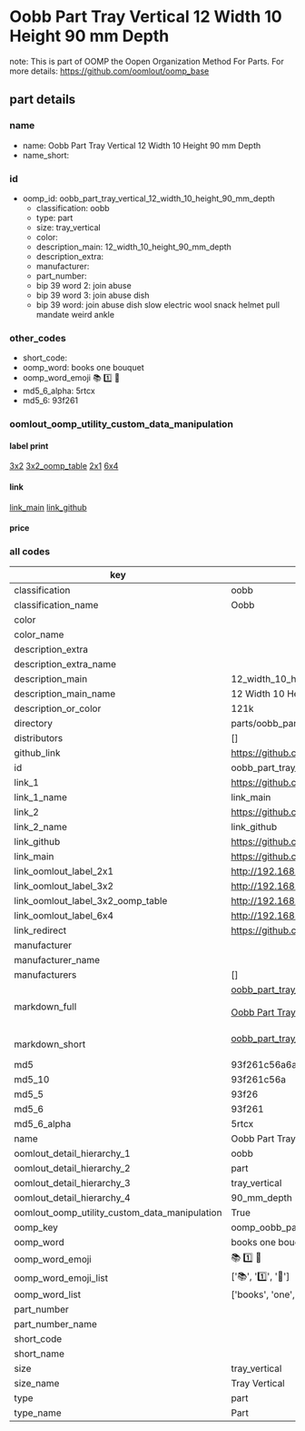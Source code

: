 # Oobb Part Tray Vertical 12 Width 10 Height 90 mm Depth  

note: This is part of OOMP the Oopen Organization Method For Parts. For more details: https://github.com/oomlout/oomp_base

##  part details
  







### name
* name: Oobb Part Tray Vertical 12 Width 10 Height 90 mm Depth
* name_short: 
### id
* oomp_id: oobb_part_tray_vertical_12_width_10_height_90_mm_depth
  * classification: oobb
  * type: part
  * size: tray_vertical
  * color: 
  * description_main: 12_width_10_height_90_mm_depth
  * description_extra: 
  * manufacturer: 
  * part_number: 
  * bip 39 word 2: join abuse
  * bip 39 word 3: join abuse dish
  * bip 39 word: join abuse dish slow electric wool snack helmet pull mandate weird ankle

### other_codes
* short_code: 
* oomp_word: books one bouquet
* oomp_word_emoji :books: :one: :bouquet:
* md5_6_alpha: 5rtcx
* md5_6: 93f261






### oomlout_oomp_utility_custom_data_manipulation
#### label print
[3x2](http://192.168.1.245:1112/?label=oomp%205rtcx)
[3x2_oomp_table](http://192.168.1.108:1112/?label=oomp%205rtcx)
[2x1](http://192.168.1.242:1112/?label=oomp%205rtcx)
[6x4](http://192.168.1.55:1112/?label=oomp%205rtcx)    

#### link

[link_main](https://github.com/oomlout/oomlout_oomp_version_1_messy/tree/main/parts/oobb_part_tray_vertical_12_width_10_height_90_mm_depth) [link_github](https://github.com/oomlout/oomlout_oomp_version_1_messy/tree/main/parts/oobb_part_tray_vertical_12_width_10_height_90_mm_depth)                             

#### price







### all codes 
| key | value |  
| --- | --- |  
| classification | oobb |  
| classification_name | Oobb |  
| color |  |  
| color_name |  |  
| description_extra |  |  
| description_extra_name |  |  
| description_main | 12_width_10_height_90_mm_depth |  
| description_main_name | 12 Width 10 Height 90 mm Depth |  
| description_or_color | 121k |  
| directory | parts/oobb_part_tray_vertical_12_width_10_height_90_mm_depth |  
| distributors | [] |  
| github_link | https://github.com/oomlout/oomlout_oomp_part_src/tree/main/parts/oobb_part_tray_vertical_12_width_10_height_90_mm_depth |  
| id | oobb_part_tray_vertical_12_width_10_height_90_mm_depth |  
| link_1 | https://github.com/oomlout/oomlout_oomp_version_1_messy/tree/main/parts/oobb_part_tray_vertical_12_width_10_height_90_mm_depth |  
| link_1_name | link_main |  
| link_2 | https://github.com/oomlout/oomlout_oomp_version_1_messy/tree/main/parts/oobb_part_tray_vertical_12_width_10_height_90_mm_depth |  
| link_2_name | link_github |  
| link_github | https://github.com/oomlout/oomlout_oomp_version_1_messy/tree/main/parts/oobb_part_tray_vertical_12_width_10_height_90_mm_depth |  
| link_main | https://github.com/oomlout/oomlout_oomp_version_1_messy/tree/main/parts/oobb_part_tray_vertical_12_width_10_height_90_mm_depth |  
| link_oomlout_label_2x1 | http://192.168.1.242:1112/?label=oomp%205rtcx |  
| link_oomlout_label_3x2 | http://192.168.1.245:1112/?label=oomp%205rtcx |  
| link_oomlout_label_3x2_oomp_table | http://192.168.1.108:1112/?label=oomp%205rtcx |  
| link_oomlout_label_6x4 | http://192.168.1.55:1112/?label=oomp%205rtcx |  
| link_redirect | https://github.com/oomlout/oomlout_oomp_version_1_messy/tree/main/parts/oobb_part_tray_vertical_12_width_10_height_90_mm_depth |  
| manufacturer |  |  
| manufacturer_name |  |  
| manufacturers | [] |  
| markdown_full | [oobb_part_tray_vertical_12_width_10_height_90_mm_depth](none)<br>[](none)<br>[Oobb Part Tray Vertical 12 Width 10 Height 90 Mm Depth](none)<br><br> |  
| markdown_short | [oobb_part_tray_vertical_12_width_10_height_90_mm_depth](none)<br><br> |  
| md5 | 93f261c56a6af9a3f523bcc27e404bc1 |  
| md5_10 | 93f261c56a |  
| md5_5 | 93f26 |  
| md5_6 | 93f261 |  
| md5_6_alpha | 5rtcx |  
| name | Oobb Part Tray Vertical 12 Width 10 Height 90 mm Depth |  
| oomlout_detail_hierarchy_1 | oobb |  
| oomlout_detail_hierarchy_2 | part |  
| oomlout_detail_hierarchy_3 | tray_vertical |  
| oomlout_detail_hierarchy_4 | 90_mm_depth |  
| oomlout_oomp_utility_custom_data_manipulation | True |  
| oomp_key | oomp_oobb_part_tray_vertical_12_width_10_height_90_mm_depth |  
| oomp_word | books one bouquet |  
| oomp_word_emoji | :books: :one: :bouquet: |  
| oomp_word_emoji_list | [':books:', ':one:', ':bouquet:'] |  
| oomp_word_list | ['books', 'one', 'bouquet'] |  
| part_number |  |  
| part_number_name |  |  
| short_code |  |  
| short_name |  |  
| size | tray_vertical |  
| size_name | Tray Vertical |  
| type | part |  
| type_name | Part |  
